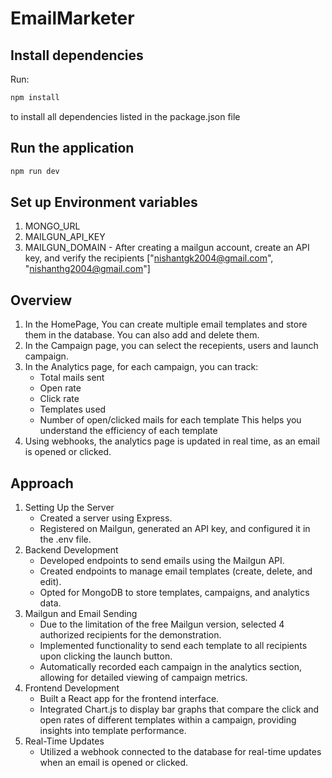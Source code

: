 # EmailMarketer 

## Install dependencies

Run:
```bash
npm install
```
to install all dependencies listed in the package.json file


## Run the application
```bash
npm run dev
```

## Set up Environment variables
1. MONGO_URL
2. MAILGUN_API_KEY
3. MAILGUN_DOMAIN - After creating a mailgun account, create an API key, and verify the recipients ["nishantgk2004@gmail.com", "nishanthg2004@gmail.com"]

## Overview
1. In the HomePage, You can create multiple email templates and store them in the database. You can also add and delete them.
2. In the Campaign page, you can select the recepients, users and launch campaign.
3. In the Analytics page, for each campaign, you can track:
   - Total mails sent
   - Open rate
   - Click rate
   - Templates used
   - Number of open/clicked mails for each template
     This helps you understand the efficiency of each template
4. Using webhooks, the analytics page is updated in real time, as an email is opened or clicked.


## Approach
1. Setting Up the Server
   - Created a server using Express.
   - Registered on Mailgun, generated an API key, and configured it in the .env file.
2. Backend Development
   - Developed endpoints to send emails using the Mailgun API.
   - Created endpoints to manage email templates (create, delete, and edit).
   - Opted for MongoDB to store templates, campaigns, and analytics data.
3. Mailgun and Email Sending
   - Due to the limitation of the free Mailgun version, selected 4 authorized recipients for the demonstration.
   - Implemented functionality to send each template to all recipients upon clicking the launch button.
   - Automatically recorded each campaign in the analytics section, allowing for detailed viewing of campaign metrics.
4. Frontend Development
   - Built a React app for the frontend interface.
   - Integrated Chart.js to display bar graphs that compare the click and open rates of different templates within a campaign, providing insights into template performance.
5. Real-Time Updates
   - Utilized a webhook connected to the database for real-time updates when an email is opened or clicked.





















   

